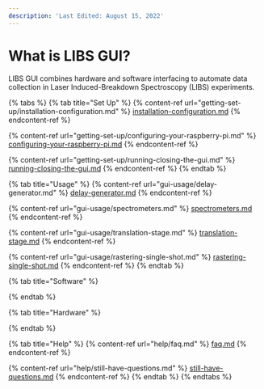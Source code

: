 ```yaml
---
description: 'Last Edited: August 15, 2022'
---
```


# What is LIBS GUI?

LIBS GUI combines hardware and software interfacing to automate data collection in Laser Induced-Breakdown Spectroscopy (LIBS) experiments.&#x20;

{% tabs %}
{% tab title="Set Up" %}
{% content-ref url="getting-set-up/installation-configuration.md" %}
[installation-configuration.md](getting-set-up/installation-configuration.md)
{% endcontent-ref %}

{% content-ref url="getting-set-up/configuring-your-raspberry-pi.md" %}
[configuring-your-raspberry-pi.md](getting-set-up/configuring-your-raspberry-pi.md)
{% endcontent-ref %}

{% content-ref url="getting-set-up/running-closing-the-gui.md" %}
[running-closing-the-gui.md](getting-set-up/running-closing-the-gui.md)
{% endcontent-ref %}
{% endtab %}

{% tab title="Usage" %}
{% content-ref url="gui-usage/delay-generator.md" %}
[delay-generator.md](gui-usage/delay-generator.md)
{% endcontent-ref %}

{% content-ref url="gui-usage/spectrometers.md" %}
[spectrometers.md](gui-usage/spectrometers.md)
{% endcontent-ref %}

{% content-ref url="gui-usage/translation-stage.md" %}
[translation-stage.md](gui-usage/translation-stage.md)
{% endcontent-ref %}

{% content-ref url="gui-usage/rastering-single-shot.md" %}
[rastering-single-shot.md](gui-usage/rastering-single-shot.md)
{% endcontent-ref %}
{% endtab %}

{% tab title="Software" %}

{% endtab %}

{% tab title="Hardware" %}

{% endtab %}

{% tab title="Help" %}
{% content-ref url="help/faq.md" %}
[faq.md](help/faq.md)
{% endcontent-ref %}

{% content-ref url="help/still-have-questions.md" %}
[still-have-questions.md](help/still-have-questions.md)
{% endcontent-ref %}
{% endtab %}
{% endtabs %}
